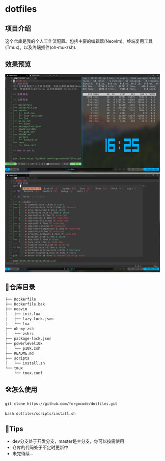# dotfiles
## 项目介绍
这个仓库是我的个人工作流配置。包括主要的编辑器(Neovim)。终端复用工具(Tmux)。以及终端插件(oh-mu-zsh).

## 效果预览
![](./image/dotfiles.png)
![](./image/lazynvim.png)

## 📇仓库目录
```
├── Dockerfile
├── Dockerfile.bak
├── neovim
│   ├── init.lua
│   ├── lazy-lock.json
│   └── lua
├── oh-my-zsh
│   └── zshrc
├── package-lock.json
├── powerlevel10k
│   └── p10k.zsh
├── README.md
├── scripts
│   └── install.sh
└── tmux
    └── tmux.conf
```
## 🛠怎么使用

```
git clone https://github.com/forgocode/dotfiles.git

bash dotfiles/scripts/install.sh
```

## 📝Tips
- dev分支处于开发分支，master是主分支，你可以按需使用
- 仓库的代码处于不定时更新中
- 未完待续...
